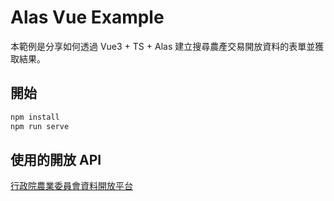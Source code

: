 # Alas Vue Example

本範例是分享如何透過 Vue3 + TS + Alas 建立搜尋農產交易開放資料的表單並獲取結果。

## 開始

```bash
npm install
npm run serve
```

## 使用的開放 API

[行政院農業委員會資料開放平台](https://data.coa.gov.tw/api.aspx)
